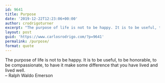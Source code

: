 ```yaml
---
id: 9641
title: Purpose
date: '2019-12-22T12:23:06+00:00'
author: crodrigoturner
excerpt: "The purpose of life is not to be happy. It is to be useful, to be honorable, to be compassionate, to have it make some difference that you have lived and lived well.<br/>\n- Ralph Waldo Emerson"
layout: post
guid: 'https://www.carlosrodrigo.com/?p=9641'
permalink: /purpose/
format: quote
---
```


The purpose of life is not to be happy. It is to be useful, to be honorable, to be compassionate, to have it make some difference that you have lived and lived well.  
– Ralph Waldo Emerson